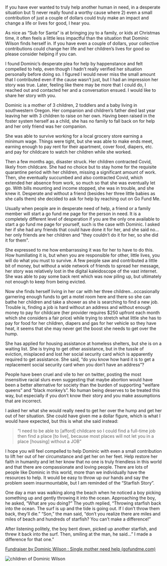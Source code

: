 If you have ever wanted to truly help another human in need, in a desperate situation but 1) never really found a worthy cause where 2) even a small contribution of just a couple of dollars could truly make an impact and change a life or lives for good, I hear you. 

As nice as “Sub for Santa” is at bringing joy to a family, or kids at Christmas time, it often feels a little less impactful than the situation that Dominic Wilson finds herself in. If you have even a couple of dollars, your collective contributions could change her life and her children’s lives for good so please consider helping if you can.

I found Dominic’s desperate plea for help by happenstance and felt compelled to help, even though I hadn’t really verified her situation personally before doing so. I figured I would never miss the small amount that I contributed even if the cause wasn’t just, but I had an impression her story was true. Later, feeling like there may be more that I could do, I reached out and contacted her and a conversation ensued. I would like to share her story with you.

Dominic is a mother of 3 children, 2 toddlers and a baby living in southwestern Oregon. Her companion and children’s father died last year leaving her with 3 children to raise on her own. Having been raised in the foster system herself as a child, she has no family to fall back on for help and her only friend was her companion.

She was able to survive working for a local grocery store earning a minimum wage. Things were tight, but she was able to make ends meet, earning enough to pay rent for their apartment, cover food, diapers, etc. and pay for childcare to watch her children while she worked. 

Then a few months ago, disaster struck. Her children contracted Covid, likely from childcare. She had no choice but to stay home for the requisite quarantine period with her children, missing a significant amount of work. Then, she eventually succumbed and also contracted Covid, which extended her absence from work, so much so that she was eventually let go. 
With bills mounting and income stopped, she was in trouble, and she knew it. Desperate and without a friend (besides her three little babies as she calls them) she decided to ask for help by reaching out on Go Fund Me. 

Usually when people are in desperate need of help, a friend or a family member will start a go fund me page for the person in need. It is a completely different level of desperation if you are the only one available to start a go fund me page for yourself, such is the case with Dominic. I asked her if she had any friends that could have done it for her, and she said no…her only friends are her children and "they couldn’t do it for her, so she did it for them".

She expressed to me how embarrassing it was for her to have to do this. How humiliating it is, but when you are responsible for other, little lives, you will do what you must to survive.
A few people saw and contributed a little bit of money, but without a wide network of friends to spread her message, her story was relatively lost in the digital kaleidoscope of the vast internet. She was able to pay some back rent which was now piling up, but ultimately not enough to keep from being evicted.

Now she finds herself living in her car with her three children…occasionally garnering enough funds to get a motel room here and there so she can bathe her children and take a shower as she is searching to find a new job. Trouble is, finding a job is hard without an address and without enough money to pay for childcare (her provider requires $250 upfront each month which she considers a fair price) while trying to stretch what little she has to pay for food for her children, diapers and gas for her vehicle so they have heat, it seems that she may never get the boost she needs to get over the hump.

She has applied for housing assistance at homeless shelters, but she is on a waiting list. She is trying to get other assistance, but in the tussle of eviction, misplaced and lost her social security card which is apparently required to get assistance. She said, “do you know how hard it is to get a replacement social security card when you don’t have an address”? 

People have been cruel and vile to her on twitter, posting the most insensitive racial slurs even suggesting that maybe abortion would have been a better alternative for society than the burden of supporting "welfare queens” and “black monkey’s”. No human being deserves to be treated this way, but especially if you don’t know their story and you make assumptions that are incorrect.

I asked her what she would really need to get her over the hump and get her out of her situation. She could have given me a dollar figure, which is what I would have expected, but this is what she said instead:

>“I need to be able to [afford] childcare so I could find a full-time job then find a place [to live], because most places will not let you in a place [housing] without a JOB”

I hope you will feel compelled to help Dominic with even a small contribution to lift her out of her circumstance and get her on her feet. Help restore her faith in humanity and let her know that no one is truly friendless in this world and that there are compassionate and loving people.
There are lots of people like Dominic in this world, more than we individually have the resources to help. It would be easy to throw up our hands and say the problem seem insurmountable, but I am reminded of the “Starfish Story”.

One day a man was walking along the beach when he noticed a boy picking something up and gently throwing it into the ocean. Approaching the boy, he asked, “What are you doing?” The youth replied, “Throwing starfish back into the ocean. The surf is up and the tide is going out. If I don’t throw them back, they’ll die.” “Son,” the man said, “don’t you realize there are miles and miles of beach and hundreds of starfish? You can’t make a difference!”

After listening politely, the boy bent down, picked up another starfish, and threw it back into the surf. Then, smiling at the man, he said…” I made a difference for that one.”

[Fundraiser by Dominic Wilson : Single mother need help (gofundme.com)](https://www.gofundme.com/f/single-mother-need-help-with-electricity-billfood)

![children of Dominic Wilson](https://d2g8igdw686xgo.cloudfront.net/60138317_1637436618847832_r.jpeg)
